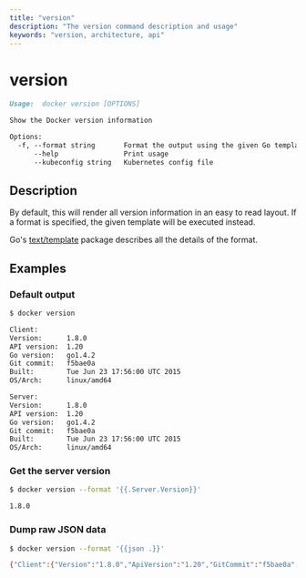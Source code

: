 ```yaml
---
title: "version"
description: "The version command description and usage"
keywords: "version, architecture, api"
---
```


<!-- This file is maintained within the docker/cli GitHub
     repository at https://github.com/yuyangjack/docker-cli/. Make all
     pull requests against that repo. If you see this file in
     another repository, consider it read-only there, as it will
     periodically be overwritten by the definitive file. Pull
     requests which include edits to this file in other repositories
     will be rejected.
-->

# version

```markdown
Usage:  docker version [OPTIONS]

Show the Docker version information

Options:
  -f, --format string       Format the output using the given Go template
      --help                Print usage
      --kubeconfig string   Kubernetes config file
```

## Description

By default, this will render all version information in an easy to read
layout. If a format is specified, the given template will be executed instead.

Go's [text/template](http://golang.org/pkg/text/template/) package
describes all the details of the format.

## Examples

### Default output

```bash
$ docker version

Client:
Version:      1.8.0
API version:  1.20
Go version:   go1.4.2
Git commit:   f5bae0a
Built:        Tue Jun 23 17:56:00 UTC 2015
OS/Arch:      linux/amd64

Server:
Version:      1.8.0
API version:  1.20
Go version:   go1.4.2
Git commit:   f5bae0a
Built:        Tue Jun 23 17:56:00 UTC 2015
OS/Arch:      linux/amd64
```

### Get the server version

```bash
$ docker version --format '{{.Server.Version}}'

1.8.0
```

### Dump raw JSON data

```bash
$ docker version --format '{{json .}}'

{"Client":{"Version":"1.8.0","ApiVersion":"1.20","GitCommit":"f5bae0a","GoVersion":"go1.4.2","Os":"linux","Arch":"amd64","BuildTime":"Tue Jun 23 17:56:00 UTC 2015"},"ServerOK":true,"Server":{"Version":"1.8.0","ApiVersion":"1.20","GitCommit":"f5bae0a","GoVersion":"go1.4.2","Os":"linux","Arch":"amd64","KernelVersion":"3.13.2-gentoo","BuildTime":"Tue Jun 23 17:56:00 UTC 2015"}}
```
